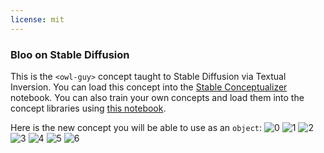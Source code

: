 ```yaml
---
license: mit
---
```

### Bloo on Stable Diffusion
This is the `<owl-guy>` concept taught to Stable Diffusion via Textual Inversion. You can load this concept into the [Stable Conceptualizer](https://colab.research.google.com/github/huggingface/notebooks/blob/main/diffusers/stable_conceptualizer_inference.ipynb) notebook. You can also train your own concepts and load them into the concept libraries using [this notebook](https://colab.research.google.com/github/huggingface/notebooks/blob/main/diffusers/sd_textual_inversion_training.ipynb).

Here is the new concept you will be able to use as an `object`:
![<owl-guy> 0](https://huggingface.co/sd-concepts-library/bloo/resolve/main/concept_images/6.jpeg)
![<owl-guy> 1](https://huggingface.co/sd-concepts-library/bloo/resolve/main/concept_images/5.jpeg)
![<owl-guy> 2](https://huggingface.co/sd-concepts-library/bloo/resolve/main/concept_images/0.jpeg)
![<owl-guy> 3](https://huggingface.co/sd-concepts-library/bloo/resolve/main/concept_images/4.jpeg)
![<owl-guy> 4](https://huggingface.co/sd-concepts-library/bloo/resolve/main/concept_images/1.jpeg)
![<owl-guy> 5](https://huggingface.co/sd-concepts-library/bloo/resolve/main/concept_images/3.jpeg)
![<owl-guy> 6](https://huggingface.co/sd-concepts-library/bloo/resolve/main/concept_images/2.jpeg)

